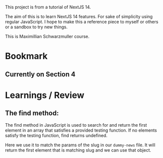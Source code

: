 This project is from a tutorial of NextJS 14.

The aim of this is to learn NextJS 14 features. For sake of simplicity using regular JavaScript. 
I hope to make this a reference piece to myself or others or a sandbox to try new things. 


This is Maximillian Schwarzmuller course.

# Bookmark
## Currently on Section 4


# Learnings / Review
## The find method:
The find method in JavaScript is used to search for and return the first element in an array that satisfies a provided testing function. If no elements satisfy the testing function, find returns undefined.

Here we use it to match the params of the slug in our `dummy-news` file. It will return the first element that is matching slug 
and we can use that object.